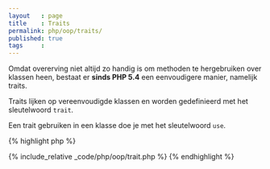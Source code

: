 ```yaml
---
layout   : page
title    : Traits
permalink: php/oop/traits/
published: true
tags     :
---
```


Omdat overerving niet altijd zo handig is om methoden te hergebruiken over klassen heen, bestaat er **sinds PHP 5.4** een eenvoudigere manier, namelijk traits.

Traits lijken op vereenvoudigde klassen en worden gedefinieerd met het sleutelwoord `trait`.

Een trait gebruiken in een klasse doe je met het sleutelwoord `use`.

{% highlight php %}
<!-- oop/trait.php -->
{% include_relative _code/php/oop/trait.php %}
{% endhighlight %}
